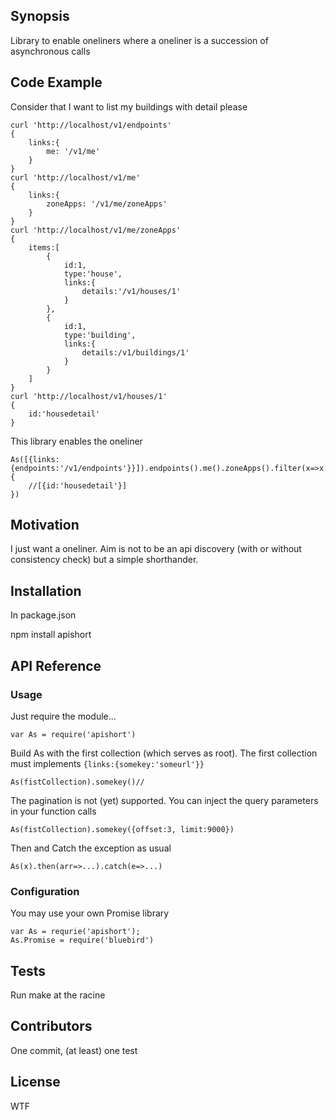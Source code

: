 ## Synopsis

Library to enable oneliners where a oneliner is a succession of asynchronous calls

## Code Example

Consider that I want to list my buildings with detail please

    curl 'http://localhost/v1/endpoints'
    {
        links:{
            me: '/v1/me'
        }
    }
    curl 'http://localhost/v1/me'
    {
        links:{
            zoneApps: '/v1/me/zoneApps'
        }
    }
    curl 'http://localhost/v1/me/zoneApps'
    {
        items:[
            {
                id:1,
                type:'house',
                links:{
                    details:'/v1/houses/1'
                }
            },
            {
                id:1,
                type:'building',
                links:{
                    details:/v1/buildings/1'
                }
            }
        ]
    }
    curl 'http://localhost/v1/houses/1'
    {
        id:'housedetail'
    }

This library enables the oneliner

    As([{links:{endpoints:'/v1/endpoints'}}]).endpoints().me().zoneApps().filter(x=>x.type=='building').details().then(housedetails=>{
        //[{id:'housedetail'}]
    })


## Motivation

I just want a oneliner. Aim is not to be an api discovery (with or without consistency check) but a simple shorthander.

## Installation

In package.json

npm install apishort

## API Reference

### Usage ###
Just require the module...

    var As = require('apishort')

Build As with the first collection (which serves as root). The first collection must implements ```{links:{somekey:'someurl'}}```

    As(fistCollection).somekey()//

The pagination is not (yet) supported.
You can inject the query parameters in your function calls

    As(fistCollection).somekey({offset:3, limit:9000})

Then and Catch the exception as usual
    
    As(x).then(arr=>...).catch(e=>...)

### Configuration ###

You may use your own Promise library

    var As = requrie('apishort');
    As.Promise = require('bluebird')

## Tests

Run make at the racine

## Contributors

One commit, (at least) one test

## License

WTF
